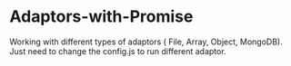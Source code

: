 # Adaptors-with-Promise
Working with different types of adaptors ( File, Array, Object, MongoDB). Just need to change the config.js to run different adaptor.
